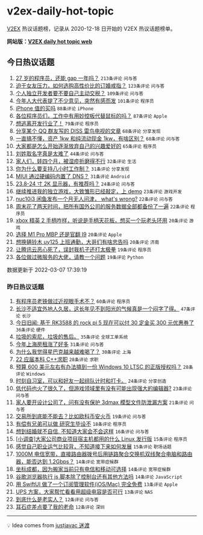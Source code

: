 # v2ex-daily-hot-topic

[V2EX](https://www.v2ex.com/) 热议话题榜，记录从 2020-12-18 日开始的 V2EX 热议话题榜单。

**网站版：[V2EX daily hot topic web](https://boojack.github.io/v2ex-daily-hot-topic-web/)**

## 今日热议话题

<!-- TODAY BEGIN -->

1. [27 岁的程序员，还能 gap 一年吗？](https://www.v2ex.com/t/838481) `213条评论` `问与答`
1. [迫于女友压力，如何选购高性价比的订婚戒指？](https://www.v2ex.com/t/838582) `123条评论` `问与答`
1. [个人独立开发者要不要自己主动交税？](https://www.v2ex.com/t/838496) `109条评论` `问与答`
1. [今年人大代表提了不少意见，突然有感而发](https://www.v2ex.com/t/838644) `101条评论` `程序员`
1. [iPhone 值的买吗](https://www.v2ex.com/t/838642) `88条评论` `iPhone`
1. [各位程序员们，工作中有用妙控板代替鼠标的吗？](https://www.v2ex.com/t/838551) `87条评论` `Apple`
1. [想逃离开发行业了！](https://www.v2ex.com/t/838623) `79条评论` `程序员`
1. [分享某个 QQ 群友写的 DISS 雷鸟电视的文章](https://www.v2ex.com/t/838480) `68条评论` `分享发现`
1. [一直搞不懂，资产 1kw 和纯流动现金 1kw，有啥区别？](https://www.v2ex.com/t/838513) `68条评论` `问与答`
1. [大家都是怎么开始逐渐放弃自己的兴趣爱好的](https://www.v2ex.com/t/838599) `65条评论` `程序员`
1. [刘姓取名字真是太难了](https://www.v2ex.com/t/838596) `44条评论` `问与答`
1. [家人们，娃四个月，被湿疹折磨得不行](https://www.v2ex.com/t/838731) `32条评论` `生活`
1. [你为什么要支持八小时工作制？](https://www.v2ex.com/t/838649) `31条评论` `分享发现`
1. [MIUI 通过硬编码内置了 DNS？](https://www.v2ex.com/t/838579) `31条评论` `Android`
1. [23.8-24 寸 2K 显示器，有推荐吗？](https://www.v2ex.com/t/838479) `24条评论` `问与答`
1. [继续推进我的独立游戏，大致雏形已经敲定，上 demo](https://www.v2ex.com/t/838544) `23条评论` `游戏开发`
1. [nuc10i3 闲鱼发布一个月无人问津， what's wrong?](https://www.v2ex.com/t/838572) `22条评论` `问与答`
1. [周末花了两天时间，把所有国外公司的服务数据全部都备份了一遍](https://www.v2ex.com/t/838553) `22条评论` `程序员`
1. [xbox 精英 2 手柄咋样，听说是手柄天花板，想买一个玩老头环用](https://www.v2ex.com/t/838689) `20条评论` `游戏`
1. [选择 M1 Pro MBP 还是官翻 I9](https://www.v2ex.com/t/838503) `20条评论` `Apple`
1. [想换辆铃木 uy125 上班通勤，大哥们有啥忠告吗](https://www.v2ex.com/t/838483) `20条评论` `济南`
1. [让腾讯云恶心死了，误封我机子还打太极拳](https://www.v2ex.com/t/838682) `19条评论` `程序员`
1. [各位做过微服务的大佬，请教一个问题](https://www.v2ex.com/t/838613) `19条评论` `Python`

数据更新于 2022-03-07 17:39:19

<!-- TODAY END -->

### 昨日热议话题

<!-- YESTERDAY BEGIN -->

1. [有程序员老铁做过近视眼手术不？](https://www.v2ex.com/t/838339) `60条评论` `程序员`
1. [长沙不适宜外地人久居，这长年见不到阳光的气候真是一个闷字了得。](https://www.v2ex.com/t/838323) `47条评论` `长沙`
1. [今日旧闻: 基于 RK3588 的 rock pi 5 现在可以付 30 定金买 300 元优惠券了](https://www.v2ex.com/t/838329) `36条评论` `硬件`
1. [垃圾的索尼，垃圾的售后。](https://www.v2ex.com/t/838328) `35条评论` `全球工单系统`
1. [今年上海房租涨了好多](https://www.v2ex.com/t/838403) `31条评论` `问与答`
1. [为什么我觉得星巴克越来越难喝了？](https://www.v2ex.com/t/838367) `30条评论` `上海`
1. [22 应届本科 C++求职](https://www.v2ex.com/t/838409) `28条评论` `求职`
1. [预算 600 美元左右有办法搞到一份 Windows 10 LTSC 的正版授权吗？](https://www.v2ex.com/t/838427) `28条评论` `Windows`
1. [时刻自习室，可以和好友一起组队计时和打卡。](https://www.v2ex.com/t/838333) `24条评论` `分享创造`
1. [低代码也火了很久了，但游戏领域里有没有可能出现强大的编辑器?](https://www.v2ex.com/t/838332) `23条评论` `问与答`
1. [家人要开设计公司了，问有没有保护 3dmax 模型文件防泄漏方案](https://www.v2ex.com/t/838313) `21条评论` `问与答`
1. [交易所到底能不能去？比如欧科币安火币](https://www.v2ex.com/t/838353) `19条评论` `问与答`
1. [有偿有兄弟可以做 研究生毕设不](https://www.v2ex.com/t/838347) `18条评论` `程序员`
1. [想到结婚就不自信. 不知道大家会不会这样](https://www.v2ex.com/t/838301) `16条评论` `问与答`
1. [[小调查]大家公司商业项目宿主机都用的什么 Linux 发行版](https://www.v2ex.com/t/838434) `15条评论` `程序员`
1. [感觉自己职业运气比较背，不知道接下来如何发展](https://www.v2ex.com/t/838402) `15条评论` `职场话题`
1. [1000M 电信宽带，直接路由器拨号后用链路聚合交换机双线聚合电脑和路由器，能否达到 1.2Gbps？](https://www.v2ex.com/t/838422) `14条评论` `宽带症候群`
1. [坐标成都，因为搬家当前只有电信和移动可选择](https://www.v2ex.com/t/838356) `14条评论` `宽带症候群`
1. [谷歌浏览器执行 js 脚本除了控制台还有其他方法吗](https://www.v2ex.com/t/838330) `14条评论` `JavaScript`
1. [用 SwiftUI 做了一个订阅管理软件(iOS/Mac) 完全免费](https://www.v2ex.com/t/838470) `13条评论` `Apple`
1. [UPS 方案，大家帮忙看看用超级电容是否可行](https://www.v2ex.com/t/838386) `13条评论` `NAS`
1. [到底什么是老实人？](https://www.v2ex.com/t/838448) `12条评论` `问与答`
1. [耳石症差点要了我的老命](https://www.v2ex.com/t/838359) `12条评论` `深圳`

<!-- YESTERDAY END -->

---

💡 Idea comes from [justjavac 迷渡](https://github.com/justjavac/)
